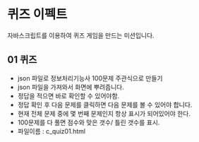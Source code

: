 # 퀴즈 이펙트
자바스크립트를 이용하여 퀴즈 게임을 만드는 미션입니다.

## 01 퀴즈
- json 파일로 정보처리기능사 100문제 주관식으로 만들기
- json 파일을 가져와서 화면에 뿌려줍니다.
- 정답을 적으면 바로 확인할 수 있어야함.
- 정답 확인 후 다음 문제를 클릭하면 다음 문제를 볼 수 있어야 합니다.
- 현재 전체 문제 중에 몇 번째 문제인지 항상 표시가 되어있어야 한다.
- 100문제를 다 풀면 점수와 맞은 갯수/ 틀린 갯수를 표시.
- 파일이름 : c_quiz01.html
